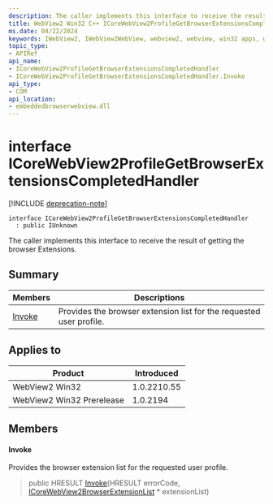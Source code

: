 ```yaml
---
description: The caller implements this interface to receive the result of getting the browser Extensions.
title: WebView2 Win32 C++ ICoreWebView2ProfileGetBrowserExtensionsCompletedHandler
ms.date: 04/22/2024
keywords: IWebView2, IWebView2WebView, webview2, webview, win32 apps, win32, edge, ICoreWebView2, ICoreWebView2Controller, browser control, edge html, ICoreWebView2ProfileGetBrowserExtensionsCompletedHandler
topic_type: 
- APIRef
api_name:
- ICoreWebView2ProfileGetBrowserExtensionsCompletedHandler
- ICoreWebView2ProfileGetBrowserExtensionsCompletedHandler.Invoke
api_type:
- COM
api_location:
- embeddedbrowserwebview.dll
---
```


# interface ICoreWebView2ProfileGetBrowserExtensionsCompletedHandler

[!INCLUDE [deprecation-note](../includes/deprecation-note.md)]

```
interface ICoreWebView2ProfileGetBrowserExtensionsCompletedHandler
  : public IUnknown
```

The caller implements this interface to receive the result of getting the browser Extensions.

## Summary

 Members                        | Descriptions
--------------------------------|---------------------------------------------
[Invoke](#invoke) | Provides the browser extension list for the requested user profile.

## Applies to

Product                         | Introduced
--------------------------------|---------------------------------------------
WebView2 Win32            |    1.0.2210.55
WebView2 Win32 Prerelease |    1.0.2194

## Members

#### Invoke

Provides the browser extension list for the requested user profile.

> public HRESULT [Invoke](#invoke)(HRESULT errorCode, [ICoreWebView2BrowserExtensionList](icorewebview2browserextensionlist.md#icorewebview2browserextensionlist) * extensionList)

